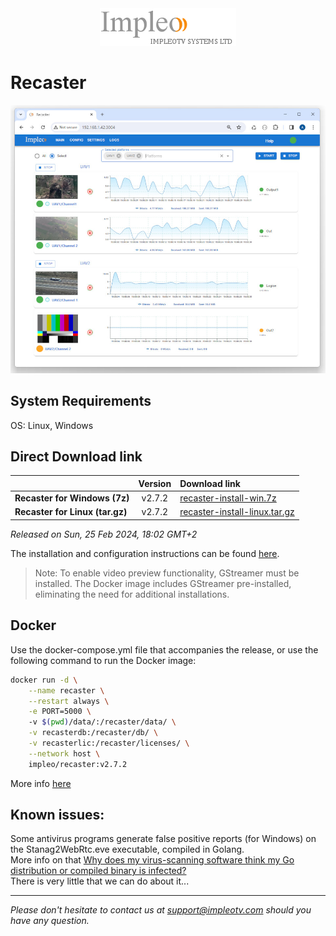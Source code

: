 
<div align="center">
  <a >
    <img src="images/impleo_logo.png" alt="Logo" >
  </a>
</div>

# Recaster

![Recaster](images/recaster-main-mid.jpg)  


## System Requirements

OS: Linux, Windows


## Direct Download link

|          | Version             | Download link                                                           | 
|:---------|:-------------------:|:------------------------------------------------------------------------|
| **Recaster for Windows (7z)** |  v2.7.2 | [recaster-install-win.7z](https://github.com/impleotv/recaster-release/releases/download/v2.7.2/recaster-install-win.7z)  | 
| **Recaster for Linux (tar.gz)** |  v2.7.2 | [recaster-install-linux.tar.gz](https://github.com/impleotv/recaster-release/releases/download/v2.7.2/recaster-install-linux.tar.gz)  | 

*Released on Sun, 25 Feb 2024, 18:02 GMT+2*


The installation and configuration instructions can be found [here](https://impleotv.com/content/recaster/help/).

> Note: To enable video preview functionality, GStreamer must be installed. The Docker image includes GStreamer pre-installed, eliminating the need for additional installations.

## Docker

Use the docker-compose.yml file that accompanies the release, or use the following command to run the Docker image:

```sh
docker run -d \
    --name recaster \
    --restart always \
    -e PORT=5000 \  
    -v $(pwd)/data/:/recaster/data/ \
    -v recasterdb:/recaster/db/ \
    -v recasterlic:/recaster/licenses/ \
    --network host \
    impleo/recaster:v2.7.2
```

More info [here](https://impleotv.com/content/recaster/help/user-guide/running-docker.html)

## Known issues:

Some antivirus programs generate false positive reports (for Windows) on the Stanag2WebRtc.eve executable, compiled in Golang.  
More info on that [Why does my virus-scanning software think my Go distribution or compiled binary is infected?](https://go.dev/doc/faq#virus)  
There is very little that we can do about it...

----  
*Please don't hesitate to contact us at support@impleotv.com should you have any question.*
